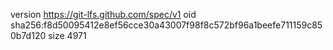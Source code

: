 version https://git-lfs.github.com/spec/v1
oid sha256:f8d50095412e8ef56cce30a43007f98f8c572bf96a1beefe711159c850b7d120
size 4971
